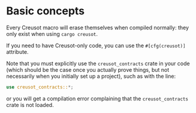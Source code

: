 # Basic concepts

Every Creusot macro will erase themselves when compiled normally: they only exist when using `cargo creusot`.

If you need to have Creusot-only code, you can use the `#[cfg(creusot)]` attribute.

Note that you must explicitly use the `creusot_contracts` crate in your code (which should be the case once you actually prove things, but not necessarily when you initially set up a project), such as with the line:

```rust
use creusot_contracts::*;
```

or you will get a compilation error complaining that the `creusot_contracts` crate is not loaded.
